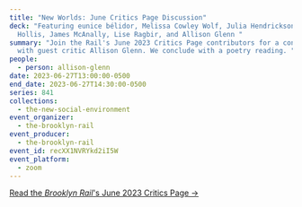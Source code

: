 ```yaml
---
title: "New Worlds: June Critics Page Discussion"
deck: "Featuring eunice bélidor, Melissa Cowley Wolf, Julia Hendrickson, Phyllis
  Hollis, James McAnally, Lise Ragbir, and Allison Glenn "
summary: "Join the Rail's June 2023 Critics Page contributors for a conversation
  with guest critic Allison Glenn. We conclude with a poetry reading. "
people:
  - person: allison-glenn
date: 2023-06-27T13:00:00-0500
end_date: 2023-06-27T14:30:00-0500
series: 841
collections:
  - the-new-social-environment
event_organizer:
  - the-brooklyn-rail
event_producer:
  - the-brooklyn-rail
event_id: recXX1NVRYkd2iI5W
event_platform:
  - zoom
---
```

[R﻿ead the *Brooklyn Rail*'s June 2023 Critics Page →](https://brooklynrail.org/2023/6/criticspage)
